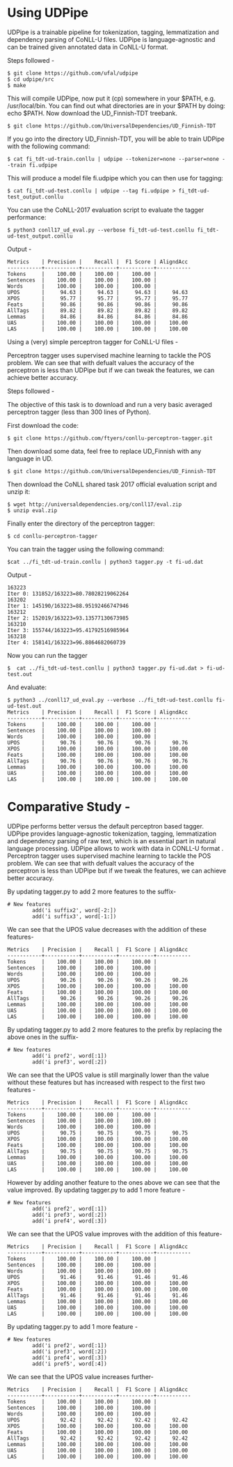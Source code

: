 # Using UDPipe

UDPipe is a trainable pipeline for tokenization, tagging, lemmatization and dependency parsing of CoNLL-U files. UDPipe is language-agnostic and can be trained given annotated data in CoNLL-U format.

Steps followed - 

```
$ git clone https://github.com/ufal/udpipe
$ cd udpipe/src
$ make
```

This will compile UDPipe, now put it (cp) somewhere in your $PATH, e.g. /usr/local/bin. You can find out what directories are in your $PATH by doing: echo $PATH.
Now download the UD_Finnish-TDT treebank.

```
$ git clone https://github.com/UniversalDependencies/UD_Finnish-TDT
```

If you go into the directory UD_Finnish-TDT, you will be able to train UDPipe with the following command:
```
$ cat fi_tdt-ud-train.conllu | udpipe --tokenizer=none --parser=none --train fi.udpipe
```

This will produce a model file fi.udpipe which you can then use for tagging:

```
$ cat fi_tdt-ud-test.conllu | udpipe --tag fi.udpipe > fi_tdt-ud-test_output.conllu
```

You can use the CoNLL-2017 evaluation script to evaluate the tagger performance:

```
$ python3 conll17_ud_eval.py --verbose fi_tdt-ud-test.conllu fi_tdt-ud-test_output.conllu
```
Output - 

```
Metrics    | Precision |    Recall |  F1 Score | AligndAcc
-----------+-----------+-----------+-----------+-----------
Tokens     |    100.00 |    100.00 |    100.00 |
Sentences  |    100.00 |    100.00 |    100.00 |
Words      |    100.00 |    100.00 |    100.00 |
UPOS       |     94.63 |     94.63 |     94.63 |     94.63
XPOS       |     95.77 |     95.77 |     95.77 |     95.77
Feats      |     90.86 |     90.86 |     90.86 |     90.86
AllTags    |     89.82 |     89.82 |     89.82 |     89.82
Lemmas     |     84.86 |     84.86 |     84.86 |     84.86
UAS        |    100.00 |    100.00 |    100.00 |    100.00
LAS        |    100.00 |    100.00 |    100.00 |    100.00
```

Using a (very) simple perceptron tagger for CoNLL-U files - 

Perceptron tagger uses supervised machine learning to tackle the POS problem. We can see that with defualt values the accuracy of the perceptron is less than UDPipe but if we can tweak the features, we can achieve better accuracy.

Steps followed - 

The objective of this task is to download and run a very basic averaged perceptron tagger (less than 300 lines of Python).

First download the code:

```
$ git clone https://github.com/ftyers/conllu-perceptron-tagger.git
```

Then download some data, feel free to replace UD_Finnish with any language in UD.

```
$ git clone https://github.com/UniversalDependencies/UD_Finnish-TDT
```

Then download the CoNLL shared task 2017 official evaluation script and unzip it:

```
$ wget http://universaldependencies.org/conll17/eval.zip
$ unzip eval.zip
```

Finally enter the directory of the perceptron tagger:

```
$ cd conllu-perceptron-tagger
```

You can train the tagger using the following command:
```
$cat ../fi_tdt-ud-train.conllu | python3 tagger.py -t fi-ud.dat
```
Output - 
```
163223
Iter 0: 131852/163223=80.78028219062264
163202
Iter 1: 145190/163223=88.95192466747946
163212
Iter 2: 152019/163223=93.13577130673985
163210
Iter 3: 155744/163223=95.41792516985964
163218
Iter 4: 158141/163223=96.8864682060739
```
Now you can run the tagger

```
$  cat ../fi_tdt-ud-test.conllu | python3 tagger.py fi-ud.dat > fi-ud-test.out
```

And evaluate:
```
$ python3 ../conll17_ud_eval.py --verbose ../fi_tdt-ud-test.conllu fi-ud-test.out
Metrics    | Precision |    Recall |  F1 Score | AligndAcc
-----------+-----------+-----------+-----------+-----------
Tokens     |    100.00 |    100.00 |    100.00 |
Sentences  |    100.00 |    100.00 |    100.00 |
Words      |    100.00 |    100.00 |    100.00 |
UPOS       |     90.76 |     90.76 |     90.76 |     90.76
XPOS       |    100.00 |    100.00 |    100.00 |    100.00
Feats      |    100.00 |    100.00 |    100.00 |    100.00
AllTags    |     90.76 |     90.76 |     90.76 |     90.76
Lemmas     |    100.00 |    100.00 |    100.00 |    100.00
UAS        |    100.00 |    100.00 |    100.00 |    100.00
LAS        |    100.00 |    100.00 |    100.00 |    100.00
```
# Comparative Study - 
UDPipe performs better versus the default perceptron based tagger.
UDPipe provides language-agnostic tokenization, tagging, lemmatization and dependency parsing of raw text, which is an essential part in natural language processing.
UDPipe allows to work with data in CONLL-U format .
Perceptron tagger uses supervised machine learning to tackle the POS problem. We can see that with defualt values the accuracy of the perceptron is less than UDPipe but if we tweak the features, we can achieve better accuracy.

By updating tagger.py to add 2 more features to the suffix- 
```
# New features
        add('i suffix2', word[-2:])
		add('i suffix3', word[-1:])
```
We can see that the UPOS value decreases with the addition of these features- 
```
Metrics    | Precision |    Recall |  F1 Score | AligndAcc
-----------+-----------+-----------+-----------+-----------
Tokens     |    100.00 |    100.00 |    100.00 |
Sentences  |    100.00 |    100.00 |    100.00 |
Words      |    100.00 |    100.00 |    100.00 |
UPOS       |     90.26 |     90.26 |     90.26 |     90.26
XPOS       |    100.00 |    100.00 |    100.00 |    100.00
Feats      |    100.00 |    100.00 |    100.00 |    100.00
AllTags    |     90.26 |     90.26 |     90.26 |     90.26
Lemmas     |    100.00 |    100.00 |    100.00 |    100.00
UAS        |    100.00 |    100.00 |    100.00 |    100.00
LAS        |    100.00 |    100.00 |    100.00 |    100.00
```

By updating tagger.py to add 2 more features to the prefix by replacing the above ones in the suffix- 
```
# New features
        add('i pref2', word[:1])
        add('i pref3', word[:2])
```
We can see that the UPOS value is still marginally lower than the value without these features but has increased with respect to the first two features - 
```
Metrics    | Precision |    Recall |  F1 Score | AligndAcc
-----------+-----------+-----------+-----------+-----------
Tokens     |    100.00 |    100.00 |    100.00 |
Sentences  |    100.00 |    100.00 |    100.00 |
Words      |    100.00 |    100.00 |    100.00 |
UPOS       |     90.75 |     90.75 |     90.75 |     90.75
XPOS       |    100.00 |    100.00 |    100.00 |    100.00
Feats      |    100.00 |    100.00 |    100.00 |    100.00
AllTags    |     90.75 |     90.75 |     90.75 |     90.75
Lemmas     |    100.00 |    100.00 |    100.00 |    100.00
UAS        |    100.00 |    100.00 |    100.00 |    100.00
LAS        |    100.00 |    100.00 |    100.00 |    100.00
```

However by adding another feature to the ones above we can see that the value improved.
By updating tagger.py to add 1 more feature - 
```
# New features
        add('i pref2', word[:1])
        add('i pref3', word[:2])
        add('i pref4', word[:3])
```
We can see that the UPOS value improves with the addition of this feature- 
```
Metrics    | Precision |    Recall |  F1 Score | AligndAcc
-----------+-----------+-----------+-----------+-----------
Tokens     |    100.00 |    100.00 |    100.00 |
Sentences  |    100.00 |    100.00 |    100.00 |
Words      |    100.00 |    100.00 |    100.00 |
UPOS       |     91.46 |     91.46 |     91.46 |     91.46
XPOS       |    100.00 |    100.00 |    100.00 |    100.00
Feats      |    100.00 |    100.00 |    100.00 |    100.00
AllTags    |     91.46 |     91.46 |     91.46 |     91.46
Lemmas     |    100.00 |    100.00 |    100.00 |    100.00
UAS        |    100.00 |    100.00 |    100.00 |    100.00
LAS        |    100.00 |    100.00 |    100.00 |    100.00
```

By updating tagger.py to add 1 more feature - 
```
# New features
        add('i pref2', word[:1])
        add('i pref3', word[:2])
        add('i pref4', word[:3])
        add('i pref5', word[:4])

```
We can see that the UPOS value increases further- 
```
Metrics    | Precision |    Recall |  F1 Score | AligndAcc
-----------+-----------+-----------+-----------+-----------
Tokens     |    100.00 |    100.00 |    100.00 |
Sentences  |    100.00 |    100.00 |    100.00 |
Words      |    100.00 |    100.00 |    100.00 |
UPOS       |     92.42 |     92.42 |     92.42 |     92.42
XPOS       |    100.00 |    100.00 |    100.00 |    100.00
Feats      |    100.00 |    100.00 |    100.00 |    100.00
AllTags    |     92.42 |     92.42 |     92.42 |     92.42
Lemmas     |    100.00 |    100.00 |    100.00 |    100.00
UAS        |    100.00 |    100.00 |    100.00 |    100.00
LAS        |    100.00 |    100.00 |    100.00 |    100.00
```
